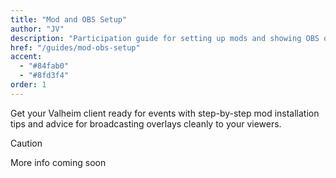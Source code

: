 ```yaml
---
title: "Mod and OBS Setup"
author: "JV"
description: "Participation guide for setting up mods and showing OBS overlays to your viewers."
href: "/guides/mod-obs-setup"
accent:
  - "#84fab0"
  - "#8fd3f4"
order: 1
---
```


Get your Valheim client ready for events with step-by-step mod installation tips and advice for broadcasting overlays cleanly to your viewers.

> [!CAUTION]
> More info coming soon